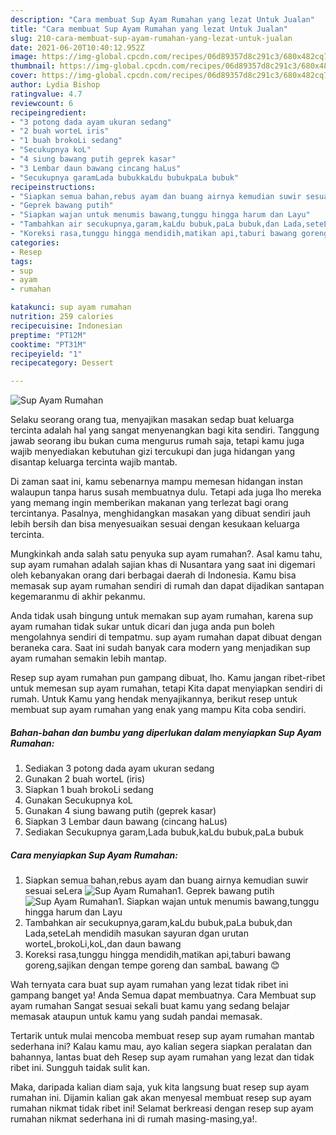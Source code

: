```yaml
---
description: "Cara membuat Sup Ayam Rumahan yang lezat Untuk Jualan"
title: "Cara membuat Sup Ayam Rumahan yang lezat Untuk Jualan"
slug: 210-cara-membuat-sup-ayam-rumahan-yang-lezat-untuk-jualan
date: 2021-06-20T10:40:12.952Z
image: https://img-global.cpcdn.com/recipes/06d89357d8c291c3/680x482cq70/sup-ayam-rumahan-foto-resep-utama.jpg
thumbnail: https://img-global.cpcdn.com/recipes/06d89357d8c291c3/680x482cq70/sup-ayam-rumahan-foto-resep-utama.jpg
cover: https://img-global.cpcdn.com/recipes/06d89357d8c291c3/680x482cq70/sup-ayam-rumahan-foto-resep-utama.jpg
author: Lydia Bishop
ratingvalue: 4.7
reviewcount: 6
recipeingredient:
- "3 potong dada ayam ukuran sedang"
- "2 buah worteL iris"
- "1 buah brokoLi sedang"
- "Secukupnya koL"
- "4 siung bawang putih geprek kasar"
- "3 Lembar daun bawang cincang haLus"
- "Secukupnya garamLada bubukkaLdu bubukpaLa bubuk"
recipeinstructions:
- "Siapkan semua bahan,rebus ayam dan buang airnya kemudian suwir sesuai seLera"
- "Geprek bawang putih"
- "Siapkan wajan untuk menumis bawang,tunggu hingga harum dan Layu"
- "Tambahkan air secukupnya,garam,kaLdu bubuk,paLa bubuk,dan Lada,seteLah mendidih masukan sayuran dgan urutan worteL,brokoLi,koL,dan daun bawang"
- "Koreksi rasa,tunggu hingga mendidih,matikan api,taburi bawang goreng,sajikan dengan tempe goreng dan sambaL bawang 😊"
categories:
- Resep
tags:
- sup
- ayam
- rumahan

katakunci: sup ayam rumahan 
nutrition: 259 calories
recipecuisine: Indonesian
preptime: "PT12M"
cooktime: "PT31M"
recipeyield: "1"
recipecategory: Dessert

---
```



![Sup Ayam Rumahan](https://img-global.cpcdn.com/recipes/06d89357d8c291c3/680x482cq70/sup-ayam-rumahan-foto-resep-utama.jpg)

Selaku seorang orang tua, menyajikan masakan sedap buat keluarga tercinta adalah hal yang sangat menyenangkan bagi kita sendiri. Tanggung jawab seorang ibu bukan cuma mengurus rumah saja, tetapi kamu juga wajib menyediakan kebutuhan gizi tercukupi dan juga hidangan yang disantap keluarga tercinta wajib mantab.

Di zaman  saat ini, kamu sebenarnya mampu memesan hidangan instan walaupun tanpa harus susah membuatnya dulu. Tetapi ada juga lho mereka yang memang ingin memberikan makanan yang terlezat bagi orang tercintanya. Pasalnya, menghidangkan masakan yang dibuat sendiri jauh lebih bersih dan bisa menyesuaikan sesuai dengan kesukaan keluarga tercinta. 



Mungkinkah anda salah satu penyuka sup ayam rumahan?. Asal kamu tahu, sup ayam rumahan adalah sajian khas di Nusantara yang saat ini digemari oleh kebanyakan orang dari berbagai daerah di Indonesia. Kamu bisa memasak sup ayam rumahan sendiri di rumah dan dapat dijadikan santapan kegemaranmu di akhir pekanmu.

Anda tidak usah bingung untuk memakan sup ayam rumahan, karena sup ayam rumahan tidak sukar untuk dicari dan juga anda pun boleh mengolahnya sendiri di tempatmu. sup ayam rumahan dapat dibuat dengan beraneka cara. Saat ini sudah banyak cara modern yang menjadikan sup ayam rumahan semakin lebih mantap.

Resep sup ayam rumahan pun gampang dibuat, lho. Kamu jangan ribet-ribet untuk memesan sup ayam rumahan, tetapi Kita dapat menyiapkan sendiri di rumah. Untuk Kamu yang hendak menyajikannya, berikut resep untuk membuat sup ayam rumahan yang enak yang mampu Kita coba sendiri.

<!--inarticleads1-->

##### Bahan-bahan dan bumbu yang diperlukan dalam menyiapkan Sup Ayam Rumahan:

1. Sediakan 3 potong dada ayam ukuran sedang
1. Gunakan 2 buah worteL (iris)
1. Siapkan 1 buah brokoLi sedang
1. Gunakan Secukupnya koL
1. Gunakan 4 siung bawang putih (geprek kasar)
1. Siapkan 3 Lembar daun bawang (cincang haLus)
1. Sediakan Secukupnya garam,Lada bubuk,kaLdu bubuk,paLa bubuk




<!--inarticleads2-->

##### Cara menyiapkan Sup Ayam Rumahan:

1. Siapkan semua bahan,rebus ayam dan buang airnya kemudian suwir sesuai seLera
<img src="https://img-global.cpcdn.com/steps/b6f7515aa79624d5/160x128cq70/sup-ayam-rumahan-langkah-memasak-1-foto.jpg" alt="Sup Ayam Rumahan">1. Geprek bawang putih
<img src="https://img-global.cpcdn.com/steps/0c4af6be469fa5b8/160x128cq70/sup-ayam-rumahan-langkah-memasak-2-foto.jpg" alt="Sup Ayam Rumahan">1. Siapkan wajan untuk menumis bawang,tunggu hingga harum dan Layu
1. Tambahkan air secukupnya,garam,kaLdu bubuk,paLa bubuk,dan Lada,seteLah mendidih masukan sayuran dgan urutan worteL,brokoLi,koL,dan daun bawang
1. Koreksi rasa,tunggu hingga mendidih,matikan api,taburi bawang goreng,sajikan dengan tempe goreng dan sambaL bawang 😊




Wah ternyata cara buat sup ayam rumahan yang lezat tidak ribet ini gampang banget ya! Anda Semua dapat membuatnya. Cara Membuat sup ayam rumahan Sangat sesuai sekali buat kamu yang sedang belajar memasak ataupun untuk kamu yang sudah pandai memasak.

Tertarik untuk mulai mencoba membuat resep sup ayam rumahan mantab sederhana ini? Kalau kamu mau, ayo kalian segera siapkan peralatan dan bahannya, lantas buat deh Resep sup ayam rumahan yang lezat dan tidak ribet ini. Sungguh taidak sulit kan. 

Maka, daripada kalian diam saja, yuk kita langsung buat resep sup ayam rumahan ini. Dijamin kalian gak akan menyesal membuat resep sup ayam rumahan nikmat tidak ribet ini! Selamat berkreasi dengan resep sup ayam rumahan nikmat sederhana ini di rumah masing-masing,ya!.

